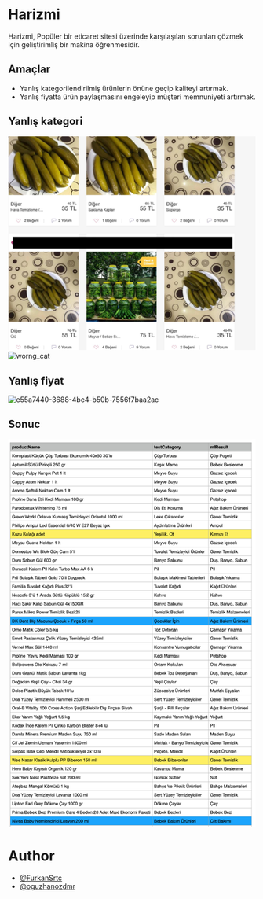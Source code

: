 
# Harizmi

Harizmi, Popüler bir eticaret sitesi üzerinde karşılaşılan sorunları çözmek için geliştirimliş bir makina öğrenmesidir.

## Amaçlar

* Yanlış kategorilendirilmiş ürünlerin önüne geçip kaliteyi artırmak.
* Yanlış fiyatta ürün paylaşmasını engeleyip müşteri memnuniyeti artırmak.

## Yanlış kategori
![pickle](image/pickle.jpeg)
![worng_cat](image/worng_cat.jpg)
## Yanlış fiyat
![e55a7440-3688-4bc4-b50b-7556f7baa2ac](https://user-images.githubusercontent.com/22814542/111073380-81859e80-84ef-11eb-93e5-94d313220112.jpg)


## Sonuc
![result](image/result_image.jpg)

# Author
- [@FurkanSrtc](https://github.com/FurkanSrtc)
- [@oguzhanozdmr](https://github.com/oguzhanozdmr)
